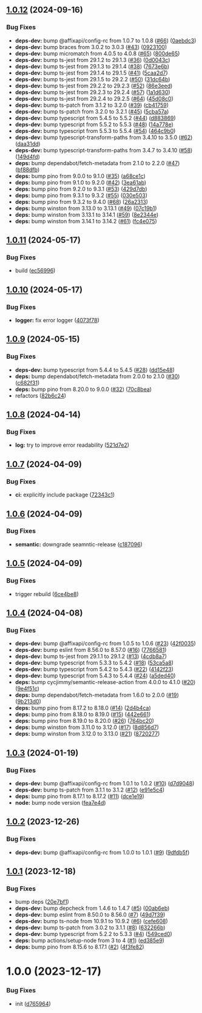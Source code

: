 ## [1.0.12](https://github.com/affixapi/logger/compare/v1.0.11...v1.0.12) (2024-09-16)


### Bug Fixes

* **deps-dev:** bump @affixapi/config-rc from 1.0.7 to 1.0.8 ([#66](https://github.com/affixapi/logger/issues/66)) ([0aebdc3](https://github.com/affixapi/logger/commit/0aebdc37f0816cb92e2875f65d73d028b5be003d))
* **deps-dev:** bump braces from 3.0.2 to 3.0.3 ([#43](https://github.com/affixapi/logger/issues/43)) ([0923100](https://github.com/affixapi/logger/commit/092310026301a34bed14bfe3ab40267004eb9c1a))
* **deps-dev:** bump micromatch from 4.0.5 to 4.0.8 ([#65](https://github.com/affixapi/logger/issues/65)) ([800de65](https://github.com/affixapi/logger/commit/800de65f9b896522d159ec2de37491acdd47d1b8))
* **deps-dev:** bump ts-jest from 29.1.2 to 29.1.3 ([#36](https://github.com/affixapi/logger/issues/36)) ([0d0043c](https://github.com/affixapi/logger/commit/0d0043c41c1733fd6a00cf904b4ed0a003d33d5a))
* **deps-dev:** bump ts-jest from 29.1.3 to 29.1.4 ([#38](https://github.com/affixapi/logger/issues/38)) ([7673e6b](https://github.com/affixapi/logger/commit/7673e6bbb5a55784aa7ce7d98c1f1add1a94ef59))
* **deps-dev:** bump ts-jest from 29.1.4 to 29.1.5 ([#41](https://github.com/affixapi/logger/issues/41)) ([5caa2d7](https://github.com/affixapi/logger/commit/5caa2d70eb6c9b18f62e85ac24f65adfc13d19e4))
* **deps-dev:** bump ts-jest from 29.1.5 to 29.2.2 ([#50](https://github.com/affixapi/logger/issues/50)) ([31dc64b](https://github.com/affixapi/logger/commit/31dc64b775691bd6f7fa211eb2c59c9122dfedda))
* **deps-dev:** bump ts-jest from 29.2.2 to 29.2.3 ([#52](https://github.com/affixapi/logger/issues/52)) ([86e3eed](https://github.com/affixapi/logger/commit/86e3eed5c27751dbab26ceb6881c11f7ec095315))
* **deps-dev:** bump ts-jest from 29.2.3 to 29.2.4 ([#57](https://github.com/affixapi/logger/issues/57)) ([1a1d630](https://github.com/affixapi/logger/commit/1a1d6301564c4a07ff639c54071533850207de1e))
* **deps-dev:** bump ts-jest from 29.2.4 to 29.2.5 ([#64](https://github.com/affixapi/logger/issues/64)) ([45d08c0](https://github.com/affixapi/logger/commit/45d08c006f2ae6b0ff8d754734c2b67c8bde7c7e))
* **deps-dev:** bump ts-patch from 3.1.2 to 3.2.0 ([#39](https://github.com/affixapi/logger/issues/39)) ([cb41759](https://github.com/affixapi/logger/commit/cb41759f84ae77ac9cce4f6946e227482d05a150))
* **deps-dev:** bump ts-patch from 3.2.0 to 3.2.1 ([#45](https://github.com/affixapi/logger/issues/45)) ([5cba57a](https://github.com/affixapi/logger/commit/5cba57adebe77e32b9e5e9f50b1c6cf2061a5e5e))
* **deps-dev:** bump typescript from 5.4.5 to 5.5.2 ([#44](https://github.com/affixapi/logger/issues/44)) ([d883869](https://github.com/affixapi/logger/commit/d883869b4807033211a1e047e193d2b1b952d6cf))
* **deps-dev:** bump typescript from 5.5.2 to 5.5.3 ([#48](https://github.com/affixapi/logger/issues/48)) ([14a778e](https://github.com/affixapi/logger/commit/14a778e1431064a34ca35f92666d5c7952edb614))
* **deps-dev:** bump typescript from 5.5.3 to 5.5.4 ([#54](https://github.com/affixapi/logger/issues/54)) ([464c9b0](https://github.com/affixapi/logger/commit/464c9b0f00f987277db29e93cb890b0e3a86c70c))
* **deps-dev:** bump typescript-transform-paths from 3.4.10 to 3.5.0 ([#62](https://github.com/affixapi/logger/issues/62)) ([daa31dd](https://github.com/affixapi/logger/commit/daa31ddbaefd6ea18df8cef540ca8e23fe46846e))
* **deps-dev:** bump typescript-transform-paths from 3.4.7 to 3.4.10 ([#58](https://github.com/affixapi/logger/issues/58)) ([149d4fd](https://github.com/affixapi/logger/commit/149d4fdf15746376a8ed86f7b6bb4c0d2b368e8a))
* **deps:** bump dependabot/fetch-metadata from 2.1.0 to 2.2.0 ([#47](https://github.com/affixapi/logger/issues/47)) ([bf88dfb](https://github.com/affixapi/logger/commit/bf88dfb92b5264a18edb81a85f7773baa0cdc7e0))
* **deps:** bump pino from 9.0.0 to 9.1.0 ([#35](https://github.com/affixapi/logger/issues/35)) ([a68ce1c](https://github.com/affixapi/logger/commit/a68ce1c4d70c67a529e3cddceabf5876274a13cf))
* **deps:** bump pino from 9.1.0 to 9.2.0 ([#42](https://github.com/affixapi/logger/issues/42)) ([3ea61ab](https://github.com/affixapi/logger/commit/3ea61ab88932e88090af4d5f3cbafdf428b22834))
* **deps:** bump pino from 9.2.0 to 9.3.1 ([#53](https://github.com/affixapi/logger/issues/53)) ([429d7db](https://github.com/affixapi/logger/commit/429d7db60bffe5bd165f5320089c65497733dd83))
* **deps:** bump pino from 9.3.1 to 9.3.2 ([#55](https://github.com/affixapi/logger/issues/55)) ([030e503](https://github.com/affixapi/logger/commit/030e50379428ff378f583a3f34091404aeda212e))
* **deps:** bump pino from 9.3.2 to 9.4.0 ([#68](https://github.com/affixapi/logger/issues/68)) ([26a2313](https://github.com/affixapi/logger/commit/26a231350d96f29cccade1aa03b7f6c2485d616f))
* **deps:** bump winston from 3.13.0 to 3.13.1 ([#49](https://github.com/affixapi/logger/issues/49)) ([07c19b1](https://github.com/affixapi/logger/commit/07c19b151840bc131c0e61f8954b7ac4a88d2446))
* **deps:** bump winston from 3.13.1 to 3.14.1 ([#59](https://github.com/affixapi/logger/issues/59)) ([8e2344e](https://github.com/affixapi/logger/commit/8e2344e89c4797251e2056a27ae3fea108e3ad3c))
* **deps:** bump winston from 3.14.1 to 3.14.2 ([#61](https://github.com/affixapi/logger/issues/61)) ([fc4e075](https://github.com/affixapi/logger/commit/fc4e075e14c531c7b02b236ff3bb335367e5dfe1))

## [1.0.11](https://github.com/affixapi/logger/compare/v1.0.10...v1.0.11) (2024-05-17)


### Bug Fixes

* build ([ec56996](https://github.com/affixapi/logger/commit/ec56996a8a0f61964d00ff9b43c64da5596768c1))

## [1.0.10](https://github.com/affixapi/logger/compare/v1.0.9...v1.0.10) (2024-05-17)


### Bug Fixes

* **logger:** fix error logger ([4073f78](https://github.com/affixapi/logger/commit/4073f78c6b3587616ea3fb8f0dc823c58569bbb0))

## [1.0.9](https://github.com/affixapi/logger/compare/v1.0.8...v1.0.9) (2024-05-15)


### Bug Fixes

* **deps-dev:** bump typescript from 5.4.4 to 5.4.5 ([#28](https://github.com/affixapi/logger/issues/28)) ([dd15e48](https://github.com/affixapi/logger/commit/dd15e48bd7f2d77d4e45d485a9eca5dda85a1da6))
* **deps:** bump dependabot/fetch-metadata from 2.0.0 to 2.1.0 ([#30](https://github.com/affixapi/logger/issues/30)) ([c682f31](https://github.com/affixapi/logger/commit/c682f31d9f95efdb19bbc5c54cd08c4663e12af2))
* **deps:** bump pino from 8.20.0 to 9.0.0 ([#32](https://github.com/affixapi/logger/issues/32)) ([70c8bea](https://github.com/affixapi/logger/commit/70c8bea65a5183c7a2fa279dba895b98df3f55e9))
* refactors ([82b6c24](https://github.com/affixapi/logger/commit/82b6c2416719906db1bab67c55b071bf355a3107))

## [1.0.8](https://github.com/affixapi/logger/compare/v1.0.7...v1.0.8) (2024-04-14)


### Bug Fixes

* **log:** try to improve error readability ([521d7e2](https://github.com/affixapi/logger/commit/521d7e2f2d5e435e7424ef76558fe8a582c6def9))

## [1.0.7](https://github.com/affixapi/logger/compare/v1.0.6...v1.0.7) (2024-04-09)


### Bug Fixes

* **ci:** explicitly include package ([72343c1](https://github.com/affixapi/logger/commit/72343c1d3b936730765532395e76fa7ca61437ce))

## [1.0.6](https://github.com/affixapi/logger/compare/v1.0.5...v1.0.6) (2024-04-09)


### Bug Fixes

* **semantic:** downgrade seamntic-release ([c187096](https://github.com/affixapi/logger/commit/c187096568f52366ec636513a97b4dbc12109b7d))

## [1.0.5](https://github.com/affixapi/logger/compare/v1.0.4...v1.0.5) (2024-04-09)


### Bug Fixes

* trigger rebuild ([6ce4be8](https://github.com/affixapi/logger/commit/6ce4be8e53a3fc80ee76700c62ec809f27538a99))

## [1.0.4](https://github.com/affixapi/logger/compare/v1.0.3...v1.0.4) (2024-04-08)


### Bug Fixes

* **deps-dev:** bump @affixapi/config-rc from 1.0.5 to 1.0.6 ([#23](https://github.com/affixapi/logger/issues/23)) ([42f0035](https://github.com/affixapi/logger/commit/42f003527e6c131c88af723a7cf18a73a66164b0))
* **deps-dev:** bump eslint from 8.56.0 to 8.57.0 ([#16](https://github.com/affixapi/logger/issues/16)) ([7766581](https://github.com/affixapi/logger/commit/7766581270c81783dbcc1598246fe6f29eb4bd16))
* **deps-dev:** bump ts-jest from 29.1.1 to 29.1.2 ([#13](https://github.com/affixapi/logger/issues/13)) ([4cdb8a7](https://github.com/affixapi/logger/commit/4cdb8a79b115bf5b9ab85b9d36c0ca1bd0aa12f0))
* **deps-dev:** bump typescript from 5.3.3 to 5.4.2 ([#18](https://github.com/affixapi/logger/issues/18)) ([53ca5a8](https://github.com/affixapi/logger/commit/53ca5a85f5121a413c5105294769608bab89b889))
* **deps-dev:** bump typescript from 5.4.2 to 5.4.3 ([#22](https://github.com/affixapi/logger/issues/22)) ([4142f23](https://github.com/affixapi/logger/commit/4142f235a0e970a922072a8a0970696834323fe8))
* **deps-dev:** bump typescript from 5.4.3 to 5.4.4 ([#24](https://github.com/affixapi/logger/issues/24)) ([a5ded40](https://github.com/affixapi/logger/commit/a5ded40fc0e43d2b6b6769fcb4d4d71e37193e5d))
* **deps:** bump cycjimmy/semantic-release-action from 4.0.0 to 4.1.0 ([#20](https://github.com/affixapi/logger/issues/20)) ([9e4f51c](https://github.com/affixapi/logger/commit/9e4f51c04a131c5534a38efabf02fd9ae7318623))
* **deps:** bump dependabot/fetch-metadata from 1.6.0 to 2.0.0 ([#19](https://github.com/affixapi/logger/issues/19)) ([9b213d0](https://github.com/affixapi/logger/commit/9b213d03145a09aaf493581f53a3968e02a39a1d))
* **deps:** bump pino from 8.17.2 to 8.18.0 ([#14](https://github.com/affixapi/logger/issues/14)) ([2d4b4ca](https://github.com/affixapi/logger/commit/2d4b4caba8c8383c9f920bed2bc85e98abe96244))
* **deps:** bump pino from 8.18.0 to 8.19.0 ([#15](https://github.com/affixapi/logger/issues/15)) ([442e661](https://github.com/affixapi/logger/commit/442e6613643fa90d47752ac2cbe12f09196afcd9))
* **deps:** bump pino from 8.19.0 to 8.20.0 ([#26](https://github.com/affixapi/logger/issues/26)) ([764bc20](https://github.com/affixapi/logger/commit/764bc20e8593e808a40afd35f3c0eeccdb969e3f))
* **deps:** bump winston from 3.11.0 to 3.12.0 ([#17](https://github.com/affixapi/logger/issues/17)) ([8d856d7](https://github.com/affixapi/logger/commit/8d856d7b812b3fdc44b3ce160d3f26df795b2e61))
* **deps:** bump winston from 3.12.0 to 3.13.0 ([#21](https://github.com/affixapi/logger/issues/21)) ([8720277](https://github.com/affixapi/logger/commit/8720277cf593bb78b084b0c1f0f0acd75a7ed1a6))

## [1.0.3](https://github.com/affixapi/logger/compare/v1.0.2...v1.0.3) (2024-01-19)


### Bug Fixes

* **deps-dev:** bump @affixapi/config-rc from 1.0.1 to 1.0.2 ([#10](https://github.com/affixapi/logger/issues/10)) ([d7d9048](https://github.com/affixapi/logger/commit/d7d90488be1233c14aee0a1ba6c4b956bc77ef3a))
* **deps-dev:** bump ts-patch from 3.1.1 to 3.1.2 ([#12](https://github.com/affixapi/logger/issues/12)) ([e91e5c4](https://github.com/affixapi/logger/commit/e91e5c46bcfed766c0a8f257e4a67f9f3bc4097a))
* **deps:** bump pino from 8.17.1 to 8.17.2 ([#11](https://github.com/affixapi/logger/issues/11)) ([dce1e19](https://github.com/affixapi/logger/commit/dce1e19cd9ccf30b9974fab53eb262cb3d240688))
* **node:** bump node version ([fea7e4d](https://github.com/affixapi/logger/commit/fea7e4df0f9a43d606c4c15fc0c9bc84b64ee93b))

## [1.0.2](https://github.com/affixapi/logger/compare/v1.0.1...v1.0.2) (2023-12-26)


### Bug Fixes

* **deps-dev:** bump @affixapi/config-rc from 1.0.0 to 1.0.1 ([#9](https://github.com/affixapi/logger/issues/9)) ([9dfdb5f](https://github.com/affixapi/logger/commit/9dfdb5f78357cd27a454be1bdf98f7b4595d6584))

## [1.0.1](https://github.com/affixapi/logger/compare/v1.0.0...v1.0.1) (2023-12-18)


### Bug Fixes

* bump deps ([20e7bf1](https://github.com/affixapi/logger/commit/20e7bf15eb67af64e47bc275e8535b61e84d23a7))
* **deps-dev:** bump depcheck from 1.4.6 to 1.4.7 ([#5](https://github.com/affixapi/logger/issues/5)) ([00ab6eb](https://github.com/affixapi/logger/commit/00ab6eb2773bac8e4cc70e56a52dc719ba19cc25))
* **deps-dev:** bump eslint from 8.50.0 to 8.56.0 ([#7](https://github.com/affixapi/logger/issues/7)) ([49d7f39](https://github.com/affixapi/logger/commit/49d7f395b5b2f63b15c0167851a6cf5f9fc1ad1e))
* **deps-dev:** bump ts-node from 10.9.1 to 10.9.2 ([#6](https://github.com/affixapi/logger/issues/6)) ([cefe608](https://github.com/affixapi/logger/commit/cefe608c8704c55de00aaa9651b1271e1417de5b))
* **deps-dev:** bump ts-patch from 3.0.2 to 3.1.1 ([#8](https://github.com/affixapi/logger/issues/8)) ([632266b](https://github.com/affixapi/logger/commit/632266bd18a4d88b83af407bf4a1a1957a98ecf8))
* **deps-dev:** bump typescript from 5.2.2 to 5.3.3 ([#4](https://github.com/affixapi/logger/issues/4)) ([549ced0](https://github.com/affixapi/logger/commit/549ced05c14e9819cb5cd2e88e48a96829ed41da))
* **deps:** bump actions/setup-node from 3 to 4 ([#1](https://github.com/affixapi/logger/issues/1)) ([ed385e9](https://github.com/affixapi/logger/commit/ed385e9b30f242cf0b12b4e0c3efadbf850cb456))
* **deps:** bump pino from 8.15.6 to 8.17.1 ([#2](https://github.com/affixapi/logger/issues/2)) ([4f3fe82](https://github.com/affixapi/logger/commit/4f3fe827482fc6b10c437f4ea01cd69062540ca4))

# 1.0.0 (2023-12-17)


### Bug Fixes

* init ([d765964](https://github.com/affixapi/logger/commit/d765964f3d405e25f499f5eaa69dc14f6cc83213))
